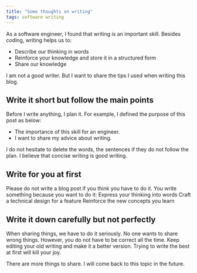 ```yaml
---
title: "Some thoughts on writing"
tags: software writing
---
```


As a software engineer, I found that writing is an important skill. Besides coding, writing helps us to:

- Describe our thinking in words
- Reinforce your knowledge and store it in a structured form
- Share our knowledge

I am not a good writer. But I want to share the tips I used when writing this blog.

## Write it short but follow the main points

Before I write anything, I plan it. For example, I defined the purpose of this post as below:

- The importance of this skill for an engineer.
- I want to share my advice about writing.

I do not hesitate to delete the words, the sentences if they do not follow the plan. I believe that concise writing is good writing.

## Write for you at first

Please do not write a blog post if you think you have to do it. You write something because you want to do it:
Express your thinking into words
Craft a technical design for a feature
Reinforce the new concepts you learn

## Write it down carefully but not perfectly

When sharing things, we have to do it seriously. No one wants to share wrong things. However, you do not have to be correct all the time. Keep editing your old writing and make it a better version. Trying to write the best at first will kill your joy.

There are more things to share. I will come back to this topic in the future.
